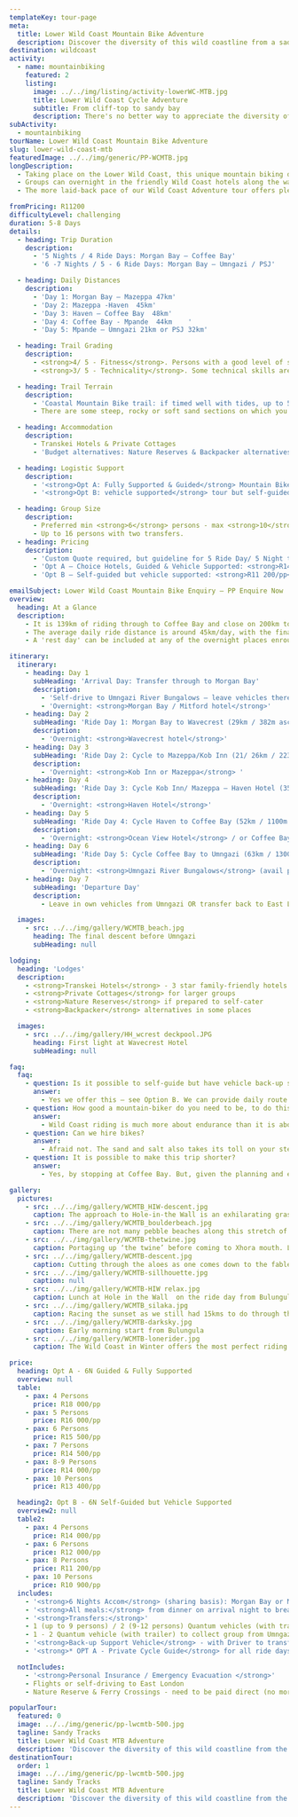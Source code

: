 ```yaml
---
templateKey: tour-page
meta:
  title: Lower Wild Coast Mountain Bike Adventure
  description: Discover the diversity of this wild coastline from a saddle. Following the route of the Imana Wild Ride, our guided &/or vehicle supported tours offer more days to do the distance, and soak up the vibe along the way.
destination: wildcoast
activity:
  - name: mountainbiking
    featured: 2
    listing:
      image: ../../img/listing/activity-lowerWC-MTB.jpg
      title: Lower Wild Coast Cycle Adventure
      subtitle: From cliff-top to sandy bay
      description: There's no better way to appreciate the diversity of this wild coastline than from the vantage of your saddle, as you wind your way from cliff-top to sandy bay, across grassy plateau and up forested tracks, passing friendly villages along the way. Following the popular route of the Imana Wild Ride, our supported tours offer more days to do the distance, making it as much a holiday with friends as an Epic MTB adventure.
subActivity:
  - mountainbiking
tourName: Lower Wild Coast Mountain Bike Adventure
slug: lower-wild-coast-mtb
featuredImage: ../../img/generic/PP-WCMTB.jpg
longDescription:
  - Taking place on the Lower Wild Coast, this unique mountain biking destination was placed on the map by the famous Imana Wild Ride.  Our tour follows more or less the same route as the Wild Ride but takes things at a more relaxed tempo.  The full tour begins in Morgan Bay and follows the rugged coastline north, to finish in Coffee Bay (4 Ride Days) or through to Umngazi / Port St. Johns (6 Ride Days).
  - Groups can overnight in the friendly Wild Coast hotels along the way, or chose a mix of accommodation - from nature reserves, hotels, vibey eco-lodges and private cottages – offering a kaleidoscope of wild coast flavours along the way.
  - The more laid-back pace of our Wild Coast Adventure tour offers plenty of time for swims, chats to the locals and photos along the way, so is aimed at social groups with a good level of mountain biking fitness and adventurous spirits, looking for a cycle tour on the wild side.

fromPricing: R11200
difficultyLevel: challenging
duration: 5-8 Days
details:
  - heading: Trip Duration
    description:
      - '5 Nights / 4 Ride Days: Morgan Bay – Coffee Bay'
      - '6 -7 Nights / 5 - 6 Ride Days: Morgan Bay – Umngazi / PSJ'

  - heading: Daily Distances
    description:
      - 'Day 1: Morgan Bay – Mazeppa 47km'
      - 'Day 2: Mazeppa -Haven  45km'
      - 'Day 3: Haven – Coffee Bay  48km'
      - 'Day 4: Coffee Bay - Mpande  44km    '
      - 'Day 5: Mpande – Umngazi 21km or PSJ 32km'

  - heading: Trail Grading
    description:
      - <strong>4/ 5 - Fitness</strong>. Persons with a good level of strength, fitness and an adventurous mindset enjoy this tour most. Endurance counts far more than speed on this type of tour, where a fair amount of time can be spent portaging and getting on and off your bike. Riding on the Wild Coast is about time in (and out of) the saddle.
      - <strong>3/ 5 - Technicality</strong>. Some technical skills are useful to be able to stay on your bike through soft sand and rutted paths. However, pushing & portaging sections is always an option and in many instances, a necessity.

  - heading: Trail Terrain
    description:
      - 'Coastal Mountain Bike trail: if timed well with tides, up to 50% beach riding, otherwise primarily cattle and fishermen paths, 4x4 tracks and small sections of district road.'
      - There are some steep, rocky or soft sand sections on which you will have to push or portage your bike, as well as river crossings to keep things interesting.

  - heading: Accommodation
    description:
      - Transkei Hotels & Private Cottages
      - 'Budget alternatives: Nature Reserves & Backpacker alternatives on some nights depending on route/days'

  - heading: Logistic Support
    description:
      - '<strong>Opt A: Fully Supported & Guided</strong> Mountain Bike Tour: 2 x Guides, all meals & daily back-up vehicle and luggage transfers.'
      - '<strong>Opt B: vehicle supported</strong> tour but self-guided.'

  - heading: Group Size
    description:
      - Preferred min <strong>6</strong> persons - max <strong>10</strong> for a single transfer vehicle
      - Up to 16 persons with two transfers.
  - heading: Pricing
    description:
      - 'Custom Quote required, but guideline for 5 Ride Day/ 5 Night trip, based on 8 Persons:'
      - 'Opt A – Choice Hotels, Guided & Vehicle Supported: <strong>R14 000/pp</strong>'
      - 'Opt B – Self-guided but vehicle supported: <strong>R11 200/pp</strong>'

emailSubject: Lower Wild Coast Mountain Bike Enquiry – PP Enquire Now
overview:
  heading: At a Glance
  description:
    - It is 139km of riding through to Coffee Bay and close on 200km to Umngazi from our starting point in Morgan Bay. The standard tour will cover the full distance over 5 days of riding with the last long day of the Imana Wild Ride being split over two days.
    - The average daily ride distance is around 45km/day, with the final day being just 21km through to Umngazi River Bungalows. However, for less fit groups we can also do the full route over 6 ride days - overnighting at both Dwesa and Bulungula as opposed to 1 night at the Haven.
    - A 'rest day' can be included at any of the overnight places enroute, which allows one to make this as much a holiday as a journey.

itinerary:
  itinerary:
    - heading: Day 1
      subHeading: 'Arrival Day: Transfer through to Morgan Bay'
      description:
        - 'Self-drive to Umngazi River Bungalows – leave vehicles there & get transfer through to Morgan Bay OR get pick-up from EL airport'
        - 'Overnight: <strong>Morgan Bay / Mitford hotel</strong>'
    - heading: Day 2
      subHeading: 'Ride Day 1: Morgan Bay to Wavecrest (29km / 382m ascent)'
      description:
        - 'Overnight: <strong>Wavecrest hotel</strong>'
    - heading: Day 3
      subHeading: 'Ride Day 2: Cycle to Mazeppa/Kob Inn (21/ 26km / 223m ascent)'
      description:
        - 'Overnight: <strong>Kob Inn or Mazeppa</strong> '
    - heading: Day 4
      subHeading: 'Ride Day 3: Cycle Kob Inn/ Mazeppa – Haven Hotel (35km / 290m ascent)'
      description:
        - 'Overnight: <strong>Haven Hotel</strong>'
    - heading: Day 5
      subHeading: 'Ride Day 4: Cycle Haven to Coffee Bay (52km / 1100m ascent)'
      description:
        - 'Overnight: <strong>Ocean View Hotel</strong> / or Coffee Bay Backpackers'
    - heading: Day 6
      subHeading: 'Ride Day 5: Cycle Coffee Bay to Umngazi (63km / 1300m ascent)'
      description:
        - 'Overnight: <strong>Umngazi River Bungalows</strong> (avail permitting)'
    - heading: Day 7
      subHeading: 'Departure Day'
      description:
        - Leave in own vehicles from Umngazi OR transfer back to East London or Morgan Bay.

  images:
    - src: ../../img/gallery/WCMTB_beach.jpg
      heading: The final descent before Umngazi
      subHeading: null

lodging:
  heading: 'Lodges'
  description:
    - <strong>Transkei Hotels</strong> - 3 star family-friendly hotels
    - <strong>Private Cottages</strong> for larger groups
    - <strong>Nature Reserves</strong> if prepared to self-cater
    - <strong>Backpacker</strong> alternatives in some places

  images:
    - src: ../../img/gallery/HH_wcrest deckpool.JPG
      heading: First light at Wavecrest Hotel
      subHeading: null

faq:
  faq:
    - question: Is it possible to self-guide but have vehicle back-up support?
      answer:
        - Yes we offer this – see Option B. We can provide daily route guidelines and a gps route, though the best route is always determined by the tide and weather conditions on the day. Our support vehicle can really only carry luggage from lodge to lodge, so out on the trail you are on your own – but that is the true spirit of the adventure .
    - question: How good a mountain-biker do you need to be, to do this tour?
      answer:
        - Wild Coast riding is much more about endurance than it is about speed and skills. Skills help of course, to stay on your bike longer as you navigate the fisherman paths or negotiate some soft sand, but overall – it’s about time in the saddle, and a good amount of ‘vasbyt’ when the going gets tough. A 40km day on the Wild Coast is a full day on the trail so you’ll be grateful for the  shorter / half-days…for this is a journey not a race.
    - question: Can we hire bikes?
      answer:
        - Afraid not. The sand and salt also takes its toll on your steed, so if you have the luxury of a ‘B’ bike…but still in good working order, bring the ‘B’ bike. You will need to bring your bike-specific spares and if going without a guide, have at least someone in your group who has some idea about running trail repairs.
    - question: It is possible to make this trip shorter?
      answer:
        - Yes, by stopping at Coffee Bay. But, given the planning and effort involved in a Wild Coast MTB Adventure, you wouldn’t want to make it any shorter than four days.

gallery:
  pictures:
    - src: ../../img/gallery/WCMTB_HIW-descent.jpg
      caption: The approach to Hole-in-the Wall is an exhilarating grassy green roller-coasting descent
    - src: ../../img/gallery/WCMTB_boulderbeach.jpg
      caption: There are not many pebble beaches along this stretch of Wild Coastline, but they will, more than likely necessitate a hike-a-bike.
    - src: ../../img/gallery/WCMTB-thetwine.jpg
      caption: Portaging up ‘the twine’ before coming to Xhora mouth. Lower Wild Coast MTB Adventure
    - src: ../../img/gallery/WCMTB-descent.jpg
      caption: Cutting through the aloes as one comes down to the fabled Hole in the Wall
    - src: ../../img/gallery/WCMTB-sillhouette.jpg
      caption: null
    - src: ../../img/gallery/WCMTB-HIW relax.jpg
      caption: Lunch at Hole in the Wall  on the ride day from Bulungula to Coffee Bay.
    - src: ../../img/gallery/WCMTB_silaka.jpg
      caption: Racing the sunset as we still had 15kms to do through the beautiful, but wild, Silaka Nature Reserve – last day of the Wild Coast Adventure trip.
    - src: ../../img/gallery/WCMTB-darksky.jpg
      caption: Early morning start from Bulungula
    - src: ../../img/gallery/WCMTB-lonerider.jpg
      caption: The Wild Coast in Winter offers the most perfect riding days.

price:
  heading: Opt A - 6N Guided & Fully Supported
  overview: null
  table:
    - pax: 4 Persons
      price: R18 000/pp
    - pax: 5 Persons
      price: R16 000/pp
    - pax: 6 Persons
      price: R15 500/pp
    - pax: 7 Persons
      price: R14 500/pp
    - pax: 8-9 Persons
      price: R14 000/pp
    - pax: 10 Persons
      price: R13 400/pp

  heading2: Opt B - 6N Self-Guided but Vehicle Supported
  overview2: null
  table2:
    - pax: 4 Persons
      price: R14 000/pp
    - pax: 6 Persons
      price: R12 000/pp
    - pax: 8 Persons
      price: R11 200/pp
    - pax: 10 Persons
      price: R10 900/pp
  includes:
    - '<strong>6 Nights Accom</strong> (sharing basis): Morgan Bay or Mitford Hotel, Wavecrest hotel, Kob Inn or Mazeppa Hotel, Haven Hotel, Ocean View Hotel - Coffee Bay, Umngazi Bungalows (costed on garden units) - availability permitting'
    - '<strong>All meals:</strong> from dinner on arrival night to breakfast on final day.'
    - '<strong>Transfers:</strong>'
    - 1 (up to 9 persons) / 2 (9-12 persons) Quantum vehicles (with trailer)  to collect group from East London Airport – transfer to Morgan Bay
    - 1 - 2 Quantum vehicle (with trailer) to collect group from Umngazi & transfer either to Durban (King Shaka) or East London airport
    - '<strong>Back-up Support Vehicle</strong> - with Driver to transfer luggage from hotel to hotel each day & will be able to assist in case of serious emergency (4x4 acces roads permitting)'
    - '<strong>* OPT A - Private Cycle Guide</strong> for all ride days'

  notIncludes:
    - '<strong>Personal Insurance / Emergency Evacuation </strong>'
    - Flights or self-driving to East London
    - Nature Reserve & Ferry Crossings - need to be paid direct (no more than R200/pp)

popularTour:
  featured: 0
  image: ../../img/generic/pp-lwcmtb-500.jpg
  tagline: Sandy Tracks
  title: Lower Wild Coast MTB Adventure
  description: 'Discover the diversity of this wild coastline from the vantage of your saddle, winding your way from cliff-top to sandy bay, across grassy plateau and along forested track. Our supported tour follows the route of Imana, but over more days with lower daily mileages'
destinationTour:
  order: 1
  image: ../../img/generic/pp-lwcmtb-500.jpg
  tagline: Sandy Tracks
  title: Lower Wild Coast MTB Adventure
  description: 'Discover the diversity of this wild coastline from the vantage of your saddle, winding your way from cliff-top to sandy bay, across grassy plateau and along forested track. Our supported tour follows the route of Imana, but over more days with lower daily mileages'
---
```

